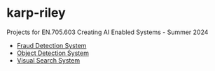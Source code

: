 # karp-riley

Projects for EN.705.603 Creating AI Enabled Systems - Summer 2024

- [Fraud Detection System](/fraud_detection_system)
- [Object Detection System](/object_detection_system)
- [Visual Search System](/visual_search_system)
